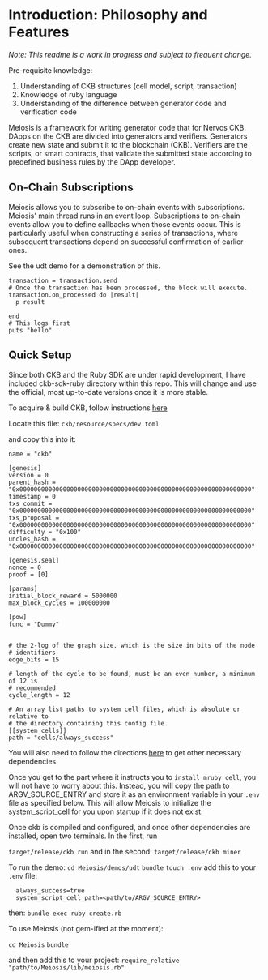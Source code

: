 # Introduction: Philosophy and Features

*Note: This readme is a work in progress and subject to frequent change.*

Pre-requisite knowledge:
1. Understanding of CKB structures (cell model, script, transaction)
2. Knowledge of ruby language
3. Understanding of the difference between generator code and verification code

Meiosis is a framework for writing generator code that for Nervos CKB. DApps on the CKB are divided into generators and verifiers. Generators create new state and submit it to the blockchain (CKB). Verifiers are the scripts, or smart contracts, that validate the submitted state according to predefined business rules by the DApp developer.


## On-Chain Subscriptions

Meiosis allows you to subscribe to on-chain events with subscriptions. Meiosis' main thread runs in an event loop. Subscriptions to on-chain events allow you to define callbacks when those events occur. This is particularly useful when constructing a series of transactions, where subsequent transactions depend on successful confirmation of earlier ones.

See the udt demo for a demonstration of this.


```
transaction = transaction.send
# Once the transaction has been processed, the block will execute.
transaction.on_processed do |result|
  p result

end
# This logs first
puts "hello"
```
## Quick Setup

Since both CKB and the Ruby SDK are under rapid development, I have included ckb-sdk-ruby directory within this repo. This will change and use the official, most up-to-date versions once it is more stable.

To acquire & build CKB, follow instructions [here](https://github.com/nervosnetwork/ckb/blob/develop/docs/get-ckb.md)

Locate this file: `ckb/resource/specs/dev.toml`

and copy this into it:

```
name = "ckb"

[genesis]
version = 0
parent_hash = "0x0000000000000000000000000000000000000000000000000000000000000000"
timestamp = 0
txs_commit = "0x0000000000000000000000000000000000000000000000000000000000000000"
txs_proposal = "0x0000000000000000000000000000000000000000000000000000000000000000"
difficulty = "0x100"
uncles_hash = "0x0000000000000000000000000000000000000000000000000000000000000000"

[genesis.seal]
nonce = 0
proof = [0]

[params]
initial_block_reward = 5000000
max_block_cycles = 100000000

[pow]
func = "Dummy"


# the 2-log of the graph size, which is the size in bits of the node
# identifiers
edge_bits = 15

# length of the cycle to be found, must be an even number, a minimum of 12 is
# recommended
cycle_length = 12

# An array list paths to system cell files, which is absolute or relative to
# the directory containing this config file.
[[system_cells]]
path = "cells/always_success"
```

You will also need to follow the directions [here](https://github.com/nervosnetwork/ckb-demo-ruby) to get other necessary dependencies.

Once you get to the part where it instructs you to `install_mruby_cell`, you will not have to worry about this. Instead, you will copy the path to ARGV_SOURCE_ENTRY and store it as an environment variable in your `.env` file as specified below. This will allow Meiosis to initialize the system_script_cell for you upon startup if it does not exist.

Once ckb is compiled and configured, and once other dependencies are installed, open two terminals. In the first, run

`target/release/ckb run`
and in the second:
`target/release/ckb miner`

To run the demo:
`cd Meiosis/demos/udt`
`bundle`
`touch .env`
add this to your `.env` file:
```
  always_success=true
  system_script_cell_path=<path/to/ARGV_SOURCE_ENTRY>
```
then:
`bundle exec ruby create.rb`

To use Meiosis (not gem-ified at the moment):

`cd Meiosis`
`bundle`

and then add this to your project:
`require_relative "path/to/Meiosis/lib/meiosis.rb"`

